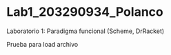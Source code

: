 # Lab1_203290934_Polanco
Laboratorio 1:  Paradigma funcional (Scheme, DrRacket)

Prueba para load archivo
